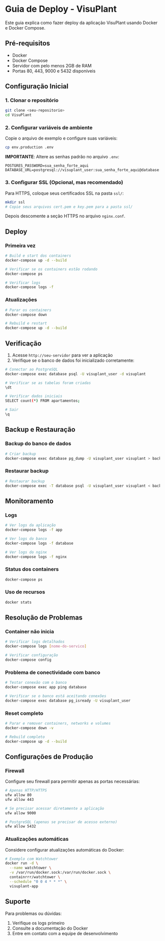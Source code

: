 # Guia de Deploy - VisuPlant

Este guia explica como fazer deploy da aplicação VisuPlant usando Docker e Docker Compose.

## Pré-requisitos

- Docker
- Docker Compose
- Servidor com pelo menos 2GB de RAM
- Portas 80, 443, 9000 e 5432 disponíveis

## Configuração Inicial

### 1. Clonar o repositório

```bash
git clone <seu-repositorio>
cd VisuPlant
```

### 2. Configurar variáveis de ambiente

Copie o arquivo de exemplo e configure suas variáveis:

```bash
cp env.production .env
```

**IMPORTANTE**: Altere as senhas padrão no arquivo `.env`:

```env
POSTGRES_PASSWORD=sua_senha_forte_aqui
DATABASE_URL=postgresql://visuplant_user:sua_senha_forte_aqui@database:5432/visuplant
```

### 3. Configurar SSL (Opcional, mas recomendado)

Para HTTPS, coloque seus certificados SSL na pasta `ssl/`:

```bash
mkdir ssl
# Copie seus arquivos cert.pem e key.pem para a pasta ssl/
```

Depois descomente a seção HTTPS no arquivo `nginx.conf`.

## Deploy

### Primeira vez

```bash
# Build e start dos containers
docker-compose up -d --build

# Verificar se os containers estão rodando
docker-compose ps

# Verificar logs
docker-compose logs -f
```

### Atualizações

```bash
# Parar os containers
docker-compose down

# Rebuild e restart
docker-compose up -d --build
```

## Verificação

1. Acesse `http://seu-servidor` para ver a aplicação
2. Verifique se o banco de dados foi inicializado corretamente:

```bash
# Conectar ao PostgreSQL
docker-compose exec database psql -U visuplant_user -d visuplant

# Verificar se as tabelas foram criadas
\dt

# Verificar dados iniciais
SELECT count(*) FROM apartamentos;

# Sair
\q
```

## Backup e Restauração

### Backup do banco de dados

```bash
# Criar backup
docker-compose exec database pg_dump -U visuplant_user visuplant > backup_$(date +%Y%m%d_%H%M%S).sql
```

### Restaurar backup

```bash
# Restaurar backup
docker-compose exec -T database psql -U visuplant_user visuplant < backup_arquivo.sql
```

## Monitoramento

### Logs

```bash
# Ver logs da aplicação
docker-compose logs -f app

# Ver logs do banco
docker-compose logs -f database

# Ver logs do nginx
docker-compose logs -f nginx
```

### Status dos containers

```bash
docker-compose ps
```

### Uso de recursos

```bash
docker stats
```

## Resolução de Problemas

### Container não inicia

```bash
# Verificar logs detalhados
docker-compose logs [nome-do-servico]

# Verificar configuração
docker-compose config
```

### Problema de conectividade com banco

```bash
# Testar conexão com o banco
docker-compose exec app ping database

# Verificar se o banco está aceitando conexões
docker-compose exec database pg_isready -U visuplant_user
```

### Reset completo

```bash
# Parar e remover containers, networks e volumes
docker-compose down -v

# Rebuild completo
docker-compose up -d --build
```

## Configurações de Produção

### Firewall

Configure seu firewall para permitir apenas as portas necessárias:

```bash
# Apenas HTTP/HTTPS
ufw allow 80
ufw allow 443

# Se precisar acessar diretamente a aplicação
ufw allow 9000

# PostgreSQL (apenas se precisar de acesso externo)
ufw allow 5432
```

### Atualizações automáticas

Considere configurar atualizações automáticas do Docker:

```bash
# Exemplo com Watchtower
docker run -d \
  --name watchtower \
  -v /var/run/docker.sock:/var/run/docker.sock \
  containrrr/watchtower \
  --schedule "0 0 4 * * *" \
  visuplant-app
```

## Suporte

Para problemas ou dúvidas:

1. Verifique os logs primeiro
2. Consulte a documentação do Docker
3. Entre em contato com a equipe de desenvolvimento